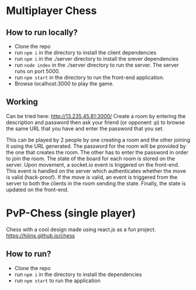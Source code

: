 # Multiplayer Chess

## How to run locally?

- Clone the repo
- run `npm i` in the directory to install the client dependencies
- run `npm i` in the ./server directory to install the srever dependencies
- run `node index` in the ./server directory to run the server. The server runs on port 5000.
- run `npm start` in the directory to run the front-end application.
- Browse localhost:3000 to play the game.

## Working

Can be tried here: http://13.235.45.81:3000/
Create a room by entering the description and password then ask your friend (or opponent :p) to browse the same URL that you have and enter the password that you set.

This can be played by 2 people by one creating a room and the other joining it using the URL generated.
The password for the room will be provided by the one that creates the room. The other has to enter the password in order to join the room.
The state of the board for each room is stored on the server. Upon movement, a socket.io event is triggered on the front-end.
This event is handled on the server which authenticates whether the move is valid (hack-proof).
If the move is valid, an event is triggered from the server to both the clients in the room sending the state.
Finally, the state is updated on the front-end.

# PvP-Chess (single player)

Chess with a cool design made using react.js as a fun project.
https://hjjinx.github.io/chess

## How to run?

- Clone the repo
- run `npm i` in the directory to install the dependencies
- run `npm start` to run the application
